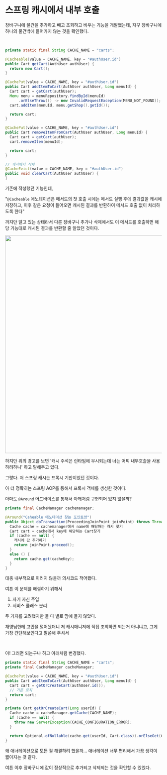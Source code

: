 # 스프링 캐시에서 내부 호출

장바구니에 물건을 추가하고 빼고 조회하고 비우는 기능을 개발했는데, 자꾸 장바구니에 하나의 물건밖에 들어가지 않는 것을 확인했다.

<br/>

```java
private static final String CACHE_NAME = "carts";

@Cacheable(value = CACHE_NAME, key = "#authUser.id")
public Cart getCart(AuthUser authUser) {
  return new Cart();
}

@CachePut(value = CACHE_NAME, key = "#authUser.id")
public Cart addItemToCart(AuthUser authUser, Long menuId) {
  Cart cart = getCart(authUser);
  Menu menu = menuRepository.findById(menuId)
      .orElseThrow(() -> new InvalidRequestException(MENU_NOT_FOUND));
  cart.addItem(menuId, menu.getShop().getId());

  return cart;
}

@CachePut(value = CACHE_NAME, key = "#authUser.id")
public Cart removeItemFromCart(AuthUser authUser, Long menuId) {
  Cart cart = getCart(authUser);
  cart.removeItem(menuId);

  return cart;
}

// 캐시에서 삭제
@CacheEvict(value = CACHE_NAME, key = "#authUser.id")
public void clearCart(AuthUser authUser) {
}
```

기존에 작성했던 기능인데, 

"`@Cacheable` 애노테이션은 메서드의 첫 호출 시에는 메서드 실행 후에 결과값을 캐시에 저장하고, 이후 같은 요청이 들어오면 캐시된 결과를 반환하여 메서드 호출 없이 처리하도록 한다" 

까지만 알고 있는 상태라서 다른 장바구니 추가나 삭제에서도 이 메서드를 호출하면 해당 기능대로 캐시된 결과를 반환할 줄 알았던 것이다.

<img width="700" src="https://github.com/user-attachments/assets/a887030d-15de-44b0-9534-cf68f8d9cffb" />

하지만 위의 경고를 보면 '캐시 주석은 런타임에 무시되는데 너는 어찌 내부호출을 사용하려하니' 하고 말해주고 있다.

그렇다. 저 스프링 캐시는 프록시 기반이었던 것이다.

아 더 정확히는 스프링 AOP를 통해서 프록시 객체를 생성한 것이다.

아마도 `@Around` 어드바이스를 통해서 아래처럼 구현되어 있지 않을까?

```java
private final CacheManager cachemanager;

@Around("Caheable 애노테이션 찾는 포인트컷")
public Object doTransaction(ProceedingJoinPoint joinPoint) throws Throwable {
  Cache cache = cachemanager에서 name에 해당하는 캐시 찾기
  Cart cart = cache에서 key에 해당하는 Cart찾기
  if (cache == null) {
    캐시에 값 추가하기
    return joinPoint.proceed();
  }
  else () {
    return cache.get(cacheKey);
  }
}
```

대충 내부적으로 이러지 않을까 의사코드 적어봤다.

여튼 이 문제를 해결하기 위해서

1. 자기 자신 주입
2. 서비스 클래스 분리

두 가지를 고려했지만 둘 다 별로 맘에 들지 않았다.

채영님한테 고민을 털어놨더니 저 캐시매니저에 직접 조회하면 되는거 아니냐고, 그게 가장 간단해보인다고 말씀해 주셔서

<br/>

아! 그러면 되는구나 하고 아래처럼 변경했다.

```java
private static final String CACHE_NAME = "carts";
private final CacheManager cacheManager;

@CachePut(value = CACHE_NAME, key = "#authUser.id")
public Cart addItemToCart(AuthUser authUser, Long menuId) {
  Cart cart = getOrCreateCart(authUser.id());
  // 기존 로직
  return cart;
}

private Cart getOrCreateCart(Long userId) {
  Cache cache = cacheManager.getCache(CACHE_NAME);
  if (cache == null) {
    throw new ServerException(CACHE_CONFIGURATION_ERROR);
  }

  return Optional.ofNullable(cache.get(userId, Cart.class)).orElseGet(Cart::new);
}
```

왜 애너테이션으로 모든 걸 해결하려 했을까... 애너테이션 너무 편리해서 가끔 생각이 짧아지는 것 같다.

여튼 이후 장바구니에 값이 정상적으로 추가되고 삭제되는 것을 확인할 수 있었다.
